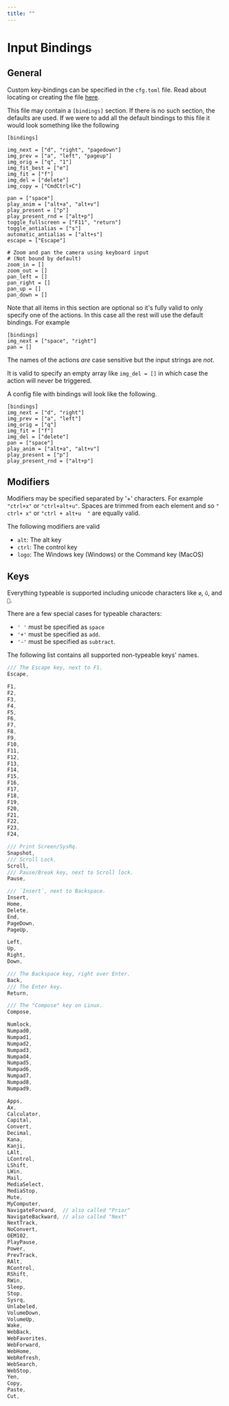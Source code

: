 ```yaml
---
title: ""
---
```


# Input Bindings

## General

Custom key-bindings can be specified in the `cfg.toml` file. Read about locating or creating the file [here](configuration.html).

This file may contain a `[bindings]` section. If there is no such section, the defaults are used. If we were to add all the default bindings to this file it would look something like the following

```
[bindings]

img_next = ["d", "right", "pagedown"]
img_prev = ["a", "left", "pageup"]
img_orig = ["q", "1"]
img_fit_best = ["e"]
img_fit = ["f"]
img_del = ["delete"]
img_copy = ["CmdCtrl+C"]

pan = ["space"]
play_anim = ["alt+a", "alt+v"]
play_present = ["p"]
play_present_rnd = ["alt+p"]
toggle_fullscreen = ["F11", "return"]
toggle_antialias = ["s"]
automatic_antialias = ["alt+s"]
escape = ["Escape"]

# Zoom and pan the camera using keyboard input
# (Not bound by default)
zoom_in = []
zoom_out = []
pan_left = []
pan_right = []
pan_up = []
pan_down = []
```

Note that all items in this section are optional so it's fully valid to only specify one of the actions. In this case all the rest will use the default bindings. For example

```
[bindings]
img_next = ["space", "right"]
pan = []
```

The names of the actions _are_ case sensitive but the input strings are _not_.

It is valid to specify an empty array like `img_del = []` in which case the action will never be triggered.

A config file with bindings will look like the following.

```
[bindings]
img_next = ["d", "right"]
img_prev = ["a", "left"]
img_orig = ["q"]
img_fit = ["f"]
img_del = ["delete"]
pan = ["space"]
play_anim = ["alt+a", "alt+v"]
play_present = ["p"]
play_present_rnd = ["alt+p"]
```

## Modifiers

Modifiers may be specified separated by '+' characters. For example `"ctrl+x"` or `"ctrl+alt+u"`. Spaces are trimmed from each element and so
`" ctrl+ x"` or `"ctrl + alt+u  "` are equally valid.

The following modifiers are valid

- `alt`: The alt key
- `ctrl`: The control key
- `logo`: The Windows key (Windows) or the Command key (MacOS)

## Keys

Everything typeable is supported including unicode characters like `ø`, `ű`, and `💜`.

There are a few special cases for typeable characters:
- `' '` must be specified as `space`
- `'+'` must be specified as `add`.
- `'-'` must be specified as `subtract`.

The following list contains all supported non-typeable keys' names.

```c
/// The Escape key, next to F1.
Escape,

F1,
F2,
F3,
F4,
F5,
F6,
F7,
F8,
F9,
F10,
F11,
F12,
F13,
F14,
F15,
F16,
F17,
F18,
F19,
F20,
F21,
F22,
F23,
F24,

/// Print Screen/SysRq.
Snapshot,
/// Scroll Lock.
Scroll,
/// Pause/Break key, next to Scroll lock.
Pause,

/// `Insert`, next to Backspace.
Insert,
Home,
Delete,
End,
PageDown,
PageUp,

Left,
Up,
Right,
Down,

/// The Backspace key, right over Enter.
Back,
/// The Enter key.
Return,

/// The "Compose" key on Linux.
Compose,

Numlock,
Numpad0,
Numpad1,
Numpad2,
Numpad3,
Numpad4,
Numpad5,
Numpad6,
Numpad7,
Numpad8,
Numpad9,

Apps,
Ax,
Calculator,
Capital,
Convert,
Decimal,
Kana,
Kanji,
LAlt,
LControl,
LShift,
LWin,
Mail,
MediaSelect,
MediaStop,
Mute,
MyComputer,
NavigateForward,  // also called "Prior"
NavigateBackward, // also called "Next"
NextTrack,
NoConvert,
OEM102,
PlayPause,
Power,
PrevTrack,
RAlt,
RControl,
RShift,
RWin,
Sleep,
Stop,
Sysrq,
Unlabeled,
VolumeDown,
VolumeUp,
Wake,
WebBack,
WebFavorites,
WebForward,
WebHome,
WebRefresh,
WebSearch,
WebStop,
Yen,
Copy,
Paste,
Cut,
```

